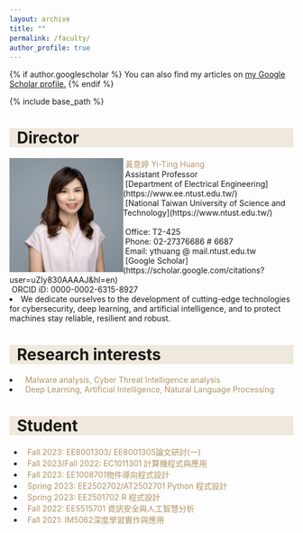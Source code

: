 ```yaml
---
layout: archive
title: ""
permalink: /faculty/
author_profile: true
---
```


{% if author.googlescholar %}
  You can also find my articles on <u><a href="{{author.googlescholar}}">my Google Scholar profile</a>.</u>
{% endif %}

{% include base_path %}


<!-- Director -->
<h1 style= "background:#efe8dc">&nbsp; Director</h1>

<img src="/images/Yi-ting.jpg" align="left" width="40%" height="40%"/>
   <font color="#b29362"> &nbsp;黃意婷 Yi-Ting Huang</font><br>
   &nbsp;Assistant Professor<br>
   &nbsp;[Department of Electrical Engineering](https://www.ee.ntust.edu.tw/)<br>
   &nbsp;[National Taiwan University of Science and Technology](https://www.ntust.edu.tw/)<br><br>
   &nbsp;Office: T2-425<br>
   &nbsp;Phone: 02-27376686 # 6687<br>   
   &nbsp;Email: ythuang @ mail.ntust.edu.tw<br>
   &nbsp;[Google Scholar](https://scholar.google.com/citations?user=uZIy830AAAAJ&hl=en)<br>
   &nbsp;ORCID iD: 0000-0002-6315-8927<br>
   

<li>
  <font bold>We dedicate ourselves to the development of cutting-edge technologies for cybersecurity, deep learning, and       artificial intelligence, and to protect machines stay reliable, resilient and robust.</font><br>
</li>
<h1 style= "background:#efe8dc">&nbsp; Research interests</h1>
<li><font color="#b29362">&nbsp;&nbsp;Malware analysis, Cyber Threat Intelligence analysis</font></li>
<li><font color="#b29362">&nbsp;&nbsp;Deep Learning, Artificial Intelligence, Natural Language Processing</font></li>

<!-- Student -->
<h1 style= "background:#efe8dc">&nbsp; Student</h1>
<ul>
  <li><font color="#b29362">&nbsp;&nbsp;Fall 2023: EE8001303/ EE8001305論文研討(一)</font></li>
  <li><font color="#b29362">&nbsp;&nbsp;Fall 2023/Fall 2022: EC1011301 計算機程式與應用</font></li>
  <li><font color="#b29362">&nbsp;&nbsp;Fall 2023: EE1008701物件導向程式設計</font></li>
  <li><font color="#b29362">&nbsp;&nbsp;Spring 2023: EE2502702/AT2502701 Python 程式設計</font></li>
  <li><font color="#b29362">&nbsp;&nbsp;Spring 2023: EE2501702	 R 程式設計</font></li>
  <li><font color="#b29362">&nbsp;&nbsp;Fall 2022: EE5515701 資訊安全與人工智慧分析</font></li>
  <li><font color="#b29362">&nbsp;&nbsp;Fall 2021: IM5062深度學習實作與應用</font></li>
</ul>
